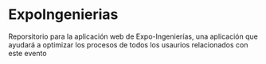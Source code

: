 # ExpoIngenierias
Reporsitorio para la aplicación web de Expo-Ingenierías, una aplicación que ayudará a optimizar los procesos de todos los usaurios relacionados con este evento
